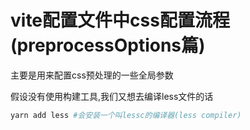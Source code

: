 # vite配置文件中css配置流程(preprocessOptions篇)

主要是用来配置css预处理的一些全局参数

假设没有使用构建工具,我们又想去编译less文件的话

```r
yarn add less #会安装一个叫lessc的编译器(less compiler)
```